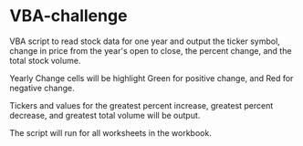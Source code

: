 # VBA-challenge

VBA script to read stock data for one year and output the ticker symbol, change in price from the year's open to close, the percent change, and the total stock volume.

Yearly Change cells will be highlight Green for positive change, and Red for negative change.

Tickers and values for the greatest percent increase, greatest percent decrease, and greatest total volume will be output.

The script will run for all worksheets in the workbook.